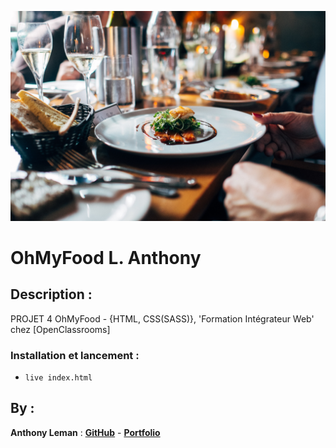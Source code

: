 ![OhMyFood](/assets/images/restaurants/jay-wennington-N_Y88TWmGwA-unsplash.jpg)

# OhMyFood L. Anthony

## Description :

PROJET 4 OhMyFood - {HTML, CSS(SASS)}, 'Formation Intégrateur Web' chez [OpenClassrooms]

### Installation et lancement :

-   `live index.html`
   
## By :

**Anthony Leman** : [**GitHub**](https://github.com/LmAnthony) - [**Portfolio**]( https://lmanthony.github.io/Portfolio-LmAnthony/ )
